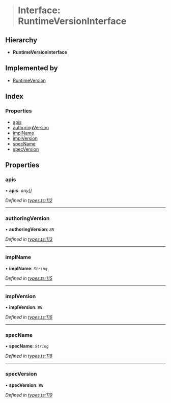 > # Interface: RuntimeVersionInterface

## Hierarchy

* **RuntimeVersionInterface**

## Implemented by

* [RuntimeVersion](../classes/_rpc_runtimeversion_.runtimeversion.md)

## Index

### Properties

* [apis](_types_.runtimeversioninterface.md#apis)
* [authoringVersion](_types_.runtimeversioninterface.md#authoringversion)
* [implName](_types_.runtimeversioninterface.md#implname)
* [implVersion](_types_.runtimeversioninterface.md#implversion)
* [specName](_types_.runtimeversioninterface.md#specname)
* [specVersion](_types_.runtimeversioninterface.md#specversion)

## Properties

###  apis

• **apis**: *any[]*

*Defined in [types.ts:112](https://github.com/polkadot-js/api/blob/5e0f62c/packages/types/src/types.ts#L112)*

___

###  authoringVersion

• **authoringVersion**: *`BN`*

*Defined in [types.ts:113](https://github.com/polkadot-js/api/blob/5e0f62c/packages/types/src/types.ts#L113)*

___

###  implName

• **implName**: *`String`*

*Defined in [types.ts:115](https://github.com/polkadot-js/api/blob/5e0f62c/packages/types/src/types.ts#L115)*

___

###  implVersion

• **implVersion**: *`BN`*

*Defined in [types.ts:116](https://github.com/polkadot-js/api/blob/5e0f62c/packages/types/src/types.ts#L116)*

___

###  specName

• **specName**: *`String`*

*Defined in [types.ts:118](https://github.com/polkadot-js/api/blob/5e0f62c/packages/types/src/types.ts#L118)*

___

###  specVersion

• **specVersion**: *`BN`*

*Defined in [types.ts:119](https://github.com/polkadot-js/api/blob/5e0f62c/packages/types/src/types.ts#L119)*